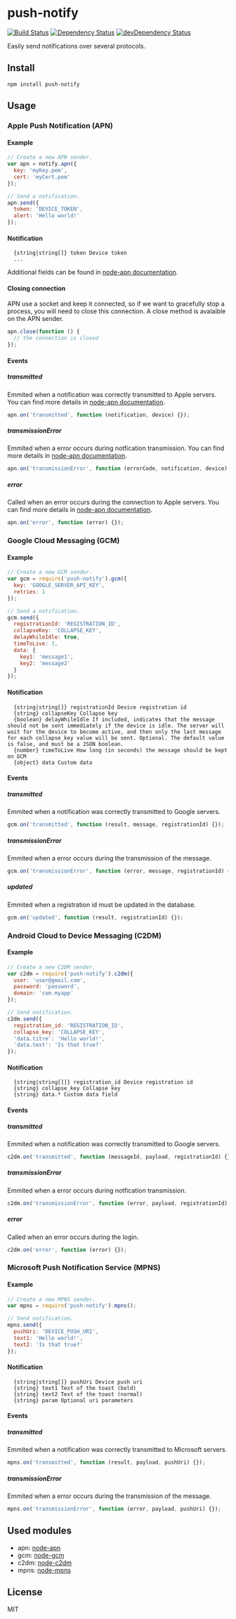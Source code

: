 # push-notify
[![Build Status](https://travis-ci.org/neoziro/push-notify.svg?branch=master)](https://travis-ci.org/neoziro/push-notify)
[![Dependency Status](https://david-dm.org/neoziro/push-notify.svg?theme=shields.io)](https://david-dm.org/neoziro/push-notify)
[![devDependency Status](https://david-dm.org/neoziro/push-notify/dev-status.svg?theme=shields.io)](https://david-dm.org/neoziro/push-notify#info=devDependencies)

Easily send notifications over several protocols.

## Install

```
npm install push-notify
```

## Usage

### Apple Push Notification (APN)

#### Example

```js
// Create a new APN sender.
var apn = notify.apn({
  key: 'myKey.pem',
  cert: 'myCert.pem'
});

// Send a notification.
apn.send({
  token: 'DEVICE_TOKEN',
  alert: 'Hello world!'
});
```

#### Notification

```
  {string|string[]} token Device token
  ...
```

Additional fields can be found in [node-apn documentation](https://github.com/argon/node-apn/blob/master/doc/apn.markdown#class-apnnotification).

#### Closing connection

APN use a socket and keep it connected, so if we want to gracefully stop a process, you will need to close this connection. A close method is avalaible on the APN sender.

```js
apn.close(function () {
  // the connection is closed
});
```

#### Events

##### transmitted

Emmited when a notification was correctly transmitted to Apple servers. You can find more details in [node-apn documentation](https://github.com/argon/node-apn/blob/master/doc/apn.markdown#event-transmitted).

```js
apn.on('transmitted', function (notification, device) {});
```

##### transmissionError

Emmited when a error occurs during notfication transmission. You can find more details in [node-apn documentation](https://github.com/argon/node-apn/blob/master/doc/apn.markdown#event-transmissionerror).

```js
apn.on('transmissionError', function (errorCode, notification, device) {});
```

##### error

Called when an error occurs during the connection to Apple servers. You can find more details in [node-apn documentation](https://github.com/argon/node-apn/blob/master/doc/apn.markdown#event-error).

```js
apn.on('error', function (error) {});
```

### Google Cloud Messaging (GCM)

#### Example

```js
// Create a new GCM sender.
var gcm = require('push-notify').gcm({
  key: 'GOOGLE_SERVER_API_KEY',
  retries: 1
});

// Send a notification.
gcm.send({
  registrationId: 'REGISTRATION_ID',
  collapseKey: 'COLLAPSE_KEY',
  delayWhileIdle: true,
  timeToLive: 3,
  data: {
    key1: 'message1',
    key2: 'message2'
  }
});
```

#### Notification

```
  {string|string[]} registrationId Device registration id
  {string} collapseKey Collapse key
  {boolean} delayWhileIdle If included, indicates that the message should not be sent immediately if the device is idle. The server will wait for the device to become active, and then only the last message for each collapse_key value will be sent. Optional. The default value is false, and must be a JSON boolean.
  {number} timeToLive How long (in seconds) the message should be kept on GCM 
  {object} data Custom data
```

#### Events

##### transmitted

Emmited when a notification was correctly transmitted to Google servers.

```js
gcm.on('transmitted', function (result, message, registrationId) {});
```

##### transmissionError

Emmited when a error occurs during the transmission of the message.

```js
gcm.on('transmissionError', function (error, message, registrationId) {});
```

##### updated

Emmited when a registration id must be updated in the database.

```js
gcm.on('updated', function (result, registrationId) {});
```

### Android Cloud to Device Messaging (C2DM)

#### Example

```js
// Create a new C2DM sender.
var c2dm = require('push-notify').c2dm({
  user: 'user@gmail.com',
  password: 'password',
  domain: 'com.myapp'
});

// Send notification.
c2dm.send({
  registration_id: 'REGISTRATION_ID',
  collapse_key: 'COLLAPSE_KEY',
  'data.titre': 'Hello world!',
  'data.text': 'Is that true?'
});
```

#### Notification

```
  {string|string[]]} registration_id Device registration id
  {string} collapse_key Collapse key
  {string} data.* Custom data field
```

#### Events

##### transmitted

Emmited when a notification was correctly transmitted to Google servers.

```js
c2dm.on('transmitted', function (messageId, payload, registrationId) {});
```

##### transmissionError

Emmited when a error occurs during notfication transmission.

```js
c2dm.on('transmissionError', function (error, payload, registrationId) {});
```

##### error

Called when an error occurs during the login.

```js
c2dm.on('error', function (error) {});
```

### Microsoft Push Notification Service (MPNS)

#### Example

```js
// Create a new MPNS sender.
var mpns = require('push-notify').mpns();

// Send notification.
mpns.send({
  pushUri: 'DEVICE_PUSH_URI',
  text1: 'Hello world!',
  text2: 'Is that true?'
});
```

#### Notification

```
  {string|string[]} pushUri Device push uri
  {string} text1 Text of the toast (bold)
  {string} text2 Text of the toast (normal)
  {string} param Optional uri parameters
```

#### Events

##### transmitted

Emmited when a notification was correctly transmitted to Microsoft servers.

```js
mpns.on('transmitted', function (result, payload, pushUri) {});
```

##### transmissionError

Emmited when a error occurs during the transmission of the message.

```js
mpns.on('transmissionError', function (error, payload, pushUri) {});
```

## Used modules

* apn: [node-apn](https://github.com/argon/node-apn)
* gcm: [node-gcm](https://github.com/ToothlessGear/node-gcm)
* c2dm: [node-c2dm](https://github.com/SpeCT/node-c2dm)
* mpns: [node-mpns](https://github.com/jeffwilcox/mpns)

## License

MIT
